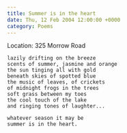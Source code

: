 ```yaml
---
title: Summer is in the heart
date: Thu, 12 Feb 2004 12:00:00 +0000
category: Poems
---
```


Location: 325 Morrow Road

    lazily drifting on the breeze  
    scents of summer, jasmine and orange  
    the sun tinging all with gold  
    beneath skies of spotted blue  
    the music of leaves, of crickets  
    of midnight frogs in the trees  
    soft grass between my toes  
    the cool touch of the lake  
    and ringing tones of laughter...

    whatever season it may be  
    summer is in the heart.



